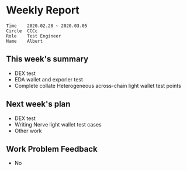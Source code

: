 # Weekly Report 
```
Time	2020.02.28 ~ 2020.03.05
Circle	CCCc
Role	Test Engineer
Name	Albert
```
## This week's summary 
- DEX test 
- EDA wallet and exporler test
- Complete collate Heterogeneous across-chain light wallet test points



## Next week's plan

- DEX test
- Writing Nerve light wallet test cases
- Other work 




## Work Problem Feedback 
- No 


